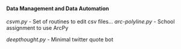 #### Data Management and Data Automation </h4></th>

*csvm.py*          - Set of routines to edit csv files...
*arc-polyline.py*  - School assignment to use ArcPy

*deepthought.py*   - Minimal twitter quote bot





